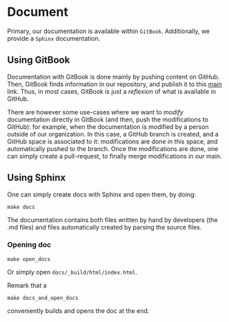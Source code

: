 # Document

Primary, our documentation is available within `GitBook`. Additionally, we provide a `Sphinx` documentation.

## Using GitBook

Documentation with GitBook is done mainly by pushing content on GitHub. Then, GitBook finds information in our repository, and publish it to this [main](https://app.gitbook.com/o/-MIF05xPVoj0l_wnOGB7/s/MkXyATSxN2odyoLKjl8J/) link. Thus, in most cases, GitBook is just a _reflexion_ of what is available in GitHub.

There are however some use-cases where we want to _modify_ documentation directly in GitBook (and then, push the modifications to GitHub): for example, when the documentation is modified by a person outside of our organization. In this case, a GitHub branch is created, and a GitHub space is associated to it: modifications are done in this space, and automatically pushed to the branch. Once the modifications are done, one can simply create a pull-request, to finally merge modifications in our main.

## Using Sphinx

One can simply create docs with Sphinx and open them, by doing:

```shell
make docs
```

The documentation contains both files written by hand by developers (the .md files) and files automatically created by parsing the source files.

### Opening doc

```shell
make open_docs
```

Or simply open `docs/_build/html/index.html`.

Remark that a

```shell
make docs_and_open_docs
```

conveniently builds and opens the doc at the end.
